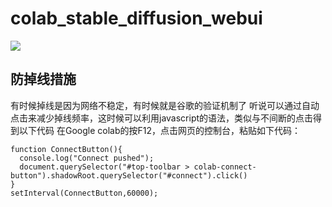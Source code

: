 # **colab_stable_diffusion_webui**
[![](https://img.shields.io/static/v1?message=Open%20in%20Colab&logo=googlecolab&labelColor=5c5c5c&color=0f80c1&label=%20&style=flat)](https://colab.research.google.com/github/ennnnny/sd_colab/blob/self/%E6%B5%8B%E8%AF%95AICG.ipynb)

## 防掉线措施
有时候掉线是因为网络不稳定，有时候就是谷歌的验证机制了
听说可以通过自动点击来减少掉线频率，这时候可以利用javascript的语法，类似与不间断的点击得到以下代码
在Google colab的按F12，点击网页的控制台，粘贴如下代码：
```JS
function ConnectButton(){
  console.log("Connect pushed");
  document.querySelector("#top-toolbar > colab-connect-button").shadowRoot.querySelector("#connect").click()
}
setInterval(ConnectButton,60000);
```
